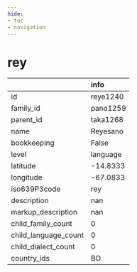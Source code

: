 ```yaml
---
hide:
- toc
- navigation
---
```

# rey
|                      | info     |
|:---------------------|:---------|
| id                   | reye1240 |
| family_id            | pano1259 |
| parent_id            | taka1268 |
| name                 | Reyesano |
| bookkeeping          | False    |
| level                | language |
| latitude             | -14.8333 |
| longitude            | -67.0833 |
| iso639P3code         | rey      |
| description          | nan      |
| markup_description   | nan      |
| child_family_count   | 0        |
| child_language_count | 0        |
| child_dialect_count  | 0        |
| country_ids          | BO       |